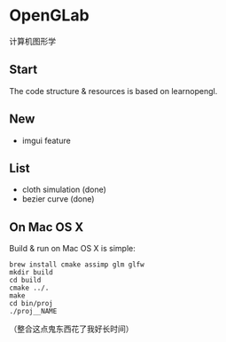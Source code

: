 # OpenGLab
计算机图形学

## Start
The code structure & resources is based on learnopengl.

## New
- imgui feature

## List
- cloth simulation (done)
- bezier curve (done)


## On Mac OS X
Build & run on Mac OS X is simple:
```
brew install cmake assimp glm glfw
mkdir build
cd build
cmake ../.
make
cd bin/proj
./proj__NAME
```

（整合这点鬼东西花了我好长时间）